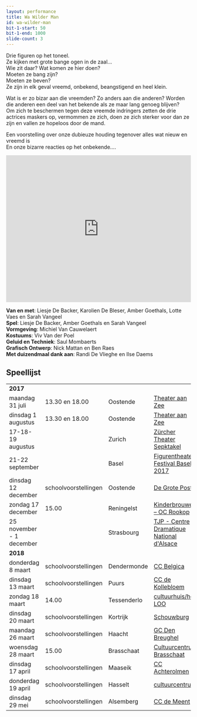 ```yaml
---
layout: performance
title: Wa Wilder Man
id: wa-wilder-man
bit-1-start: 50
bit-1-end: 1000
slide-count: 3
---
```

<style>
  #main {
    background: #f5c1d0 url({{ site.baseurl }}/img/wa-wilder-man-background.png) no-repeat top left;
  }

  #content {
    color: #333;
    text-shadow: 1px 1px 1px rgba(255, 255, 255, 0.5);
  }

  @media (min-width: 666px) {
    #background-bit-1 {
      width: 100%;
      height: 884px;
      position: absolute;
      top: 0;
      background: url({{ site.baseurl }}/img/wa-wilder-man-bit-1.png) no-repeat bottom right;
    }
  }
</style>
Drie figuren op het toneel.<br>
Ze kijken met grote bange ogen in de zaal...<br>
Wie zit daar? Wat komen ze hier doen? <br>
Moeten ze bang zijn?<br>
Moeten ze beven? <br>
Ze zijn in elk geval vreemd, onbekend, beangstigend en heel klein.<br>

Wat is er zo bizar aan die vreemden? Zo anders aan die anderen? Worden die anderen een deel van het bekende als ze maar lang genoeg blijven?<br>
Om zich te beschermen tegen deze vreemde indringers zetten de drie actrices maskers op, vermommen ze zich, doen ze zich sterker voor dan ze zijn en vallen ze hopeloos door de mand. <br>


Een voorstelling over onze dubieuze houding tegenover alles wat nieuw en vreemd is <br>
En onze bizarre reacties op het onbekende....<br>

<iframe src="https://player.vimeo.com/video/162378954?title=0&byline=0&portrait=0" width="100%" height="400" frameborder="0" webkitallowfullscreen mozallowfullscreen allowfullscreen></iframe>

**Van en met**: Liesje De Backer, Karolien De Bleser, Amber Goethals, Lotte Vaes en Sarah Vangeel<br>
**Spel**: Liesje De Backer, Amber Goethals en Sarah Vangeel <br>
**Vormgeving**: Michiel Van Cauwelaert<br>
**Kostuums**: Viv Van der Poel<br>
**Geluid en Techniek**: Saul Mombaerts<br>
**Grafisch Ontwerp**: Nick Mattan en Ben Raes <br>
**Met duizendmaal dank aan**: Randi De Vlieghe en Ilse Daems<br>

## Speellijst
<table class="speellijst">
<tr><td colspan="5"><strong>2017</strong></td></tr>
<tr><td>maandag 31 juli</td><td>13.30 en 18.00</td><td>Oostende</td><td><a href="http://www.theateraanzee.be/">Theater aan Zee</a></td><td>059 33 90 00</td></tr>
<tr><td>dinsdag 1 augustus</td><td>13.30 en 18.00</td><td>Oostende</td><td><a href="http://www.theateraanzee.be/">Theater aan Zee</a></td><td>059 33 90 00</td></tr>
<tr><td>17-18-19 augustus</td><td>&nbsp;</td><td>Zurich</td><td><a href="https://www.theaterspektakel.ch/en/">Zürcher Theater Sepktakel</a></td><td>&bsp;</td></tr>
<tr><td>21-22 september</td><td>&nbsp;</td><td>Basel</td><td><a href="http://www.figurentheaterfestival.ch/">Figurentheater Festival Basel 2017</a></td><td>&nbsp;</td></tr>
<tr><td>dinsdag 12 december</td><td>schoolvoorstellingen</td><td>Oostende</td><td><a href="http://www.degrotepost.be/">De Grote Post</a></td><td>059 33 90 00</td></tr>
<tr><td>zondag 17 december</td><td>15.00</td><td>Reningelst</td><td><a href="http://www.kinderbrouwerij.com">Kinderbrouwerij – OC Rookop</a></td><td>geen telefoonnummer</td></tr>
<tr><td>25 november - 1 december</td><td>&nbsp;</td><td>Strasbourg</td><td><a href="http://www.tjp-strasbourg.com/saison-1718">TJP - Centre Dramatique National d'Alsace</a></td><td>&nbsp;</td></tr>

<tr><td colspan="5"><strong>2018</strong></td></tr>
<tr><td>donderdag 8 maart</td><td>schoolvoorstellingen</td><td>Dendermonde</td><td><a href="http://www.ccbelgica.be/">CC Belgica</a></td><td>052 20 26 26</td></tr>
<tr><td>dinsdag 13 maart</td><td>schoolvoorstellingen</td><td>Puurs</td><td><a href="http://www.ccdekollebloem.be/">CC de Kollebloem</a></td><td>03 890 76 20</td></tr>
<tr><td>zondag 18 maart</td><td>14.00</td><td>Tessenderlo</td><td><a href="http://www.cultuurhuistessenderlo.be/">cultuurhuis/het LOO</a></td><td>013 35 53 20</td></tr>
<tr><td>dinsdag 20 maart</td><td>schoolvoorstellingen</td><td>Kortrijk</td><td><a href="http://www.cultuurcentrumkortrijk.be/">Schouwburg</a></td><td>056 23 98 55</td></tr>
<tr><td>maandag 26 maart</td><td>schoolvoorstellingen</td><td>Haacht</td><td><a href="http://www.haacht.be/">GC Den Breughel</a></td><td>016 26 94 30</td></tr>
<tr><td>woensdag 28 maart</td><td>15.00</td><td>Brasschaat</td><td><a href="http://www.vrijetijd-brasschaat.be/">Cultuurcentrum Brasschaat</a></td><td>03 650 03 40</td></tr>
<tr><td>dinsdag 17 april</td><td>schoolvoorstellingen</td><td>Maaseik</td><td><a href="http://www.achterolmen.be/">CC Achterolmen</a></td><td>089 56 99 56</td></tr>
<tr><td>donderdag 19 april</td><td>schoolvoorstellingen</td><td>Hasselt</td><td><a href="http://www.ccha.be/">cultuurcentrum</a></td><td>011 22 99 33</td></tr>
<tr><td>dinsdag 29 mei</td><td>schoolvoorstellingen</td><td>Alsemberg</td><td><a href="http://www.demeent.be/">CC de Meent</a></td><td>02 359 16 00</td></tr>
</table>
